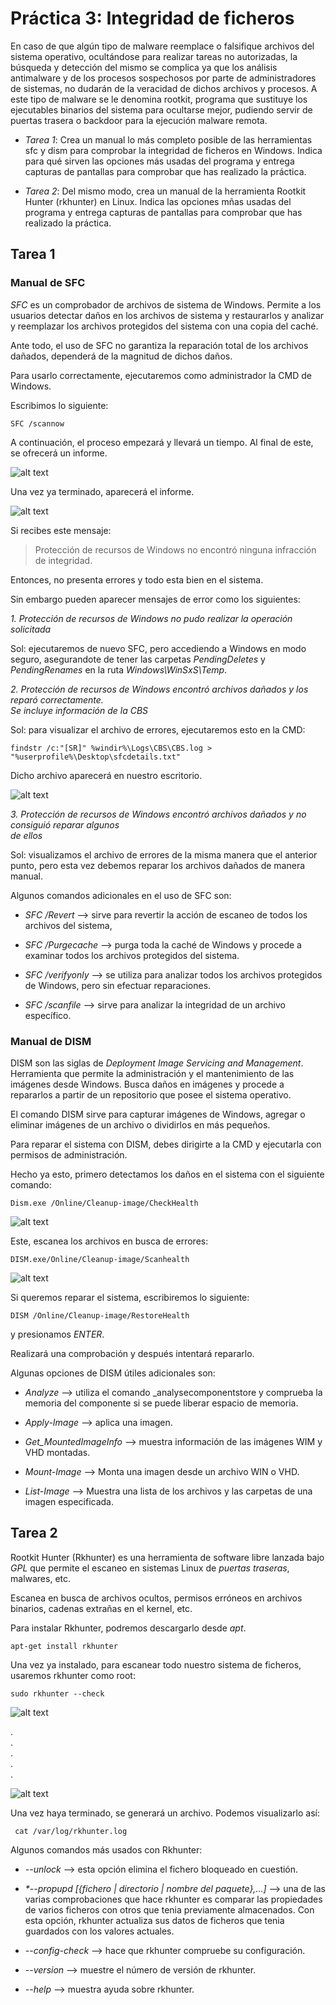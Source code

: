 # Práctica 3: Integridad de ficheros

En caso de que algún tipo de malware reemplace o falsifique archivos del sistema operativo,
ocultándose para realizar tareas no autorizadas, la búsqueda y detección del mismo se complica 
ya que los análisis antimalware y de los procesos sospechosos por parte de administradores 
de sistemas, no dudarán de la veracidad de dichos archivos y procesos. 
A este tipo de malware se le denomina rootkit, programa que sustituye los ejecutables binarios 
del sistema para ocultarse mejor, pudiendo servir de puertas trasera o backdoor 
para la ejecución malware remota.


* _*Tarea 1*_: Crea un manual lo más completo posible de las herramientas sfc y dism 
	     para comprobar la integridad de ficheros en Windows. 
	     Indica para qué sirven las opciones más usadas del programa y 
	     entrega capturas de pantallas para comprobar que has realizado la práctica.


* _*Tarea 2*_: Del mismo modo, crea un manual de la herramienta Rootkit Hunter (rkhunter) en Linux. 
	     Indica las opciones mñas usadas del programa y entrega 
	     capturas de pantallas para comprobar que has realizado la práctica.



## Tarea 1


### Manual de SFC


*SFC* es un comprobador de archivos de sistema de Windows. Permite a los usuarios detectar daños
en los archivos de sistema y restaurarlos y analizar y reemplazar los archivos protegidos del
sistema con una copia del caché.

Ante todo, el uso de SFC no garantiza la reparación total de los archivos dañados, dependerá
de la magnitud de dichos daños.


Para usarlo correctamente, ejecutaremos como administrador la CMD de Windows.

Escribimos lo siguiente:

```SFC /scannow```

A continuación, el proceso empezará y llevará un tiempo. Al final de este, se ofrecerá un informe.

![alt text](https://github.com/ManuelLoraRoman/Prueba/blob/master/Imágenes/26.png)

Una vez ya terminado, aparecerá el informe.

![alt text](https://github.com/ManuelLoraRoman/Prueba/blob/master/Imágenes/27.png)

Si recibes este mensaje:

> Protección de recursos de Windows no encontró ninguna infracción de integridad.

Entonces, no presenta errores y todo esta bien en el sistema.

Sin embargo pueden aparecer mensajes de error como los siguientes:


   _*1. Protección de recursos de Windows no pudo realizar la operación solicitada*_  

Sol: ejecutaremos de nuevo SFC, pero accediendo a Windows en modo seguro, asegurandote de tener
     las carpetas _PendingDeletes_ y _PendingRenames_ en la ruta _Windows\WinSxS\Temp_.


   _*2. Protección de recursos de Windows encontró archivos dañados y los reparó correctamente.  
       Se incluye información de la CBS*_  

Sol: para visualizar el archivo de errores, ejecutaremos esto en la CMD:

```findstr /c:"[SR]" %windir%\Logs\CBS\CBS.log > "%userprofile%\Desktop\sfcdetails.txt"```

Dicho archivo aparecerá en nuestro escritorio.

![alt text](https://github.com/ManuelLoraRoman/Prueba/blob/master/Imágenes/28.png)

   _*3. Protección de recursos de Windows encontró archivos dañados y no consiguió reparar algunos  
       de ellos*_    

Sol: visualizamos el archivo de errores de la misma manera que el anterior punto, pero esta vez
     debemos reparar los archivos dañados de manera manual.

Algunos comandos adicionales en el uso de SFC son:


* _*SFC /Revert*_ --> sirve para revertir la acción de escaneo de todos los archivos del sistema,

* _*SFC /Purgecache*_ --> purga toda la caché de Windows y procede a examinar todos los archivos
			protegidos del sistema.

* _*SFC /verifyonly*_ --> se utiliza para analizar todos los archivos protegidos de Windows, pero
			sin efectuar reparaciones.

* _*SFC /scanfile*_ --> sirve para analizar la integridad de un archivo específico.


### Manual de DISM

DISM son las siglas de _Deployment Image Servicing and Management_. Herramienta que permite la
administración y el mantenimiento de las imágenes desde Windows. Busca daños en imágenes y
procede a repararlos a partir de un repositorio que posee el sistema operativo.

El comando DISM sirve para capturar imágenes de Windows, agregar o eliminar imágenes de un
archivo o dividirlos en más pequeños.

Para reparar el sistema con DISM, debes dirigirte a la CMD y ejecutarla con permisos de
administración.

Hecho ya esto, primero detectamos los daños en el sistema con el siguiente comando:

```Dism.exe /Online/Cleanup-image/CheckHealth```

![alt text](https://github.com/ManuelLoraRoman/Prueba/blob/master/Imágenes/29.png)

Este, escanea los archivos en busca de errores:

```DISM.exe/Online/Cleanup-image/Scanhealth```

![alt text](https://github.com/ManuelLoraRoman/Prueba/blob/master/Imágenes/30.png)

Si queremos reparar el sistema, escribiremos lo siguiente:

```DISM /Online/Cleanup-image/RestoreHealth```

y presionamos _ENTER_.

Realizará una comprobación y después intentará repararlo.


Algunas opciones de DISM útiles adicionales son:


* _*Analyze*_ --> utiliza el comando _analysecomponentstore y comprueba la memoria del componente
		si se puede liberar espacio de memoria.


* _*Apply-Image*_ --> aplica una imagen.

* _*Get_MountedImageInfo*_ --> muestra información de las imágenes WIM y VHD montadas.

* _*Mount-Image*_ --> Monta una imagen desde un archivo WIN o VHD.

* _*List-Image*_ --> Muestra una lista de los archivos y las carpetas de una imagen especificada.


## Tarea 2

Rootkit Hunter (Rkhunter) es una herramienta de software libre lanzada bajo _GPL_ que permite el 
escaneo en sistemas Linux de _puertas traseras_, malwares, etc.

Escanea en busca de archivos ocultos, permisos erróneos en archivos binarios, cadenas extrañas en
el kernel, etc.

Para instalar Rkhunter, podremos descargarlo desde _apt_.

```apt-get install rkhunter```

Una vez ya instalado, para escanear todo nuestro sistema de ficheros, usaremos rkhunter como root:

```sudo rkhunter --check```

 
![alt text](https://github.com/ManuelLoraRoman/Prueba/blob/master/Imágenes/31.png)



   .  
   .  
   .  
   .  
   .  


![alt text](https://github.com/ManuelLoraRoman/Prueba/blob/master/Imágenes/32.png)

Una vez haya terminado, se generará un archivo. Podemos visualizarlo así:

``` cat /var/log/rkhunter.log```


Algunos comandos más usados con Rkhunter:


* _*--unlock*_ --> esta opción elimina el fichero bloqueado en cuestión.

* _*--propupd [{fichero | directorio | nombre del paquete},...]_ --> una de las varias
		comprobaciones que hace rkhunter es comparar las propiedades de varios
		ficheros con otros que tenia previamente almacenados. Con esta opción,
		rkhunter actualiza sus datos de ficheros que tenia guardados con los
		valores actuales.

* _*--config-check*_ --> hace que rkhunter compruebe su configuración. 

* _*--version*_ --> muestre el número de versión de rkhunter.

* _*--help*_ --> muestra ayuda sobre rkhunter.
